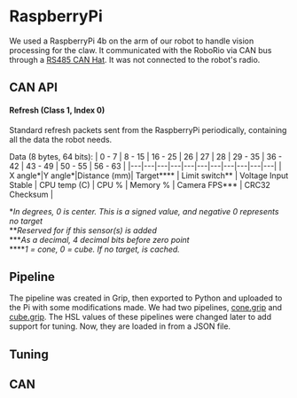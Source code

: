 # RaspberryPi
We used a RaspberryPi 4b on the arm of our robot to handle vision processing for the claw. It communicated with the RoboRio via CAN bus through a [RS485 CAN Hat](https://www.waveshare.com/rs485-can-hat.htm). It was not connected to the robot's radio.

## CAN API
#### Refresh (Class 1, Index 0)
Standard refresh packets sent from the RaspberryPi periodically, containing all the data the robot needs.

Data (8 bytes, 64 bits):
| 0 - 7 | 8 - 15 | 16 - 25 | 26 | 27 | 28 | 29 - 35 | 36 - 42 | 43 - 49 | 50 - 55 | 56 - 63 |
|---|---|---|---|---|---|---|---|---|---|---|
| X angle\*|Y angle\*|Distance (mm)| Target\*\*\*\* | Limit switch\*\* | Voltage Input Stable | CPU temp (C) | CPU % | Memory % | Camera FPS\*\*\* | CRC32 Checksum |

\*_In degrees, 0 is center. This is a signed value, and negative 0 represents no target_
<br>
\*\*_Reserved for if this sensor(s) is added_
<br>
\*\*\*_As a decimal, 4 decimal bits before zero point_
<br>
\*\*\*\*_1 = cone, 0 = cube. If no target, is cached._

## Pipeline
The pipeline was created in Grip, then exported to Python and uploaded to the Pi with some modifications made. We had two pipelines, [cone.grip](RaspberryPi/GRIP/cone.grip) and [cube.grip](RaspberryPi/GRIP/cube.grip). The HSL values of these pipelines were changed later to add support for tuning. Now, they are loaded in from a JSON file.

## Tuning


## CAN 
